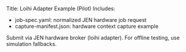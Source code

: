 Title: Loihi Adapter Example (Pilot)
Includes:
- job-spec.yaml: normalized JEN hardware job request
- capture-manifest.json: hardware context capture example

Submit via JEN hardware broker (loihi adapter). For offline testing, use simulation fallbacks.
